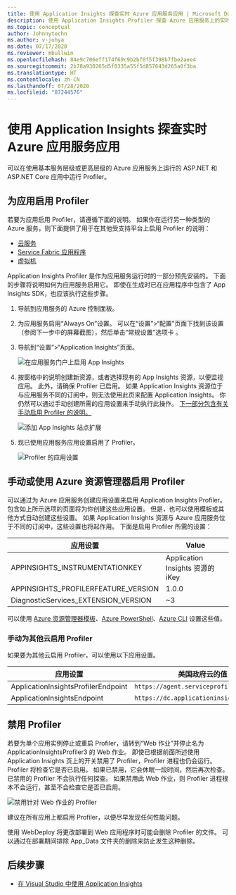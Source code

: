 ```yaml
---
title: 使用 Application Insights 探查实时 Azure 应用服务应用 | Microsoft Docs
description: 使用 Application Insights Profiler 探查 Azure 应用服务上的实时应用。
ms.topic: conceptual
author: Johnnytechn
ms.author: v-johya
ms.date: 07/17/2020
ms.reviewer: mbullwin
ms.openlocfilehash: 84e9c706eff174f69c9b2bf0f5f398b7fbe2aee4
ms.sourcegitcommit: 2b78a930265d5f0335a55f5d857643d265a0f3ba
ms.translationtype: HT
ms.contentlocale: zh-CN
ms.lasthandoff: 07/28/2020
ms.locfileid: "87244576"
---
```

# <a name="profile-live-azure-app-service-apps-with-application-insights"></a>使用 Application Insights 探查实时 Azure 应用服务应用

可以在使用基本服务层级或更高层级的 Azure 应用服务上运行的 ASP.NET 和 ASP.NET Core 应用中运行 Profiler。
<!--Not available in MC: profiler-aspnetcore-linux.md-->

## <a name="enable-profiler-for-your-app"></a><a id="installation"></a> 为应用启用 Profiler
若要为应用启用 Profiler，请遵循下面的说明。 如果你在运行另一种类型的 Azure 服务，则下面提供了用于在其他受支持平台上启用 Profiler 的说明：
* [云服务](../../azure-monitor/app/profiler-cloudservice.md?toc=/azure-monitor/toc.json)
* [Service Fabric 应用程序](../../azure-monitor/app/profiler-servicefabric.md?toc=/azure-monitor/toc.json)
* [虚拟机](../../azure-monitor/app/profiler-vm.md?toc=/azure-monitor/toc.json)

Application Insights Profiler 是作为应用服务运行时的一部分预先安装的。 下面的步骤将说明如何为应用服务启用它。 即使在生成时已在应用程序中包含了 App Insights SDK，也应该执行这些步骤。

1. 导航到应用服务的 Azure 控制面板。
1. 为应用服务启用“Always On”设置。 可以在“设置”>“配置”页面下找到该设置（参阅下一步中的屏幕截图），然后单击“常规设置”选项卡  。
1. 导航到“设置”>“Application Insights”页面。

   ![在应用服务门户上启用 App Insights](./media/profiler/AppInsights-AppServices.png)

1. 按窗格中的说明创建新资源，或者选择现有的 App Insights 资源，以便监视应用。 此外，请确保 Profiler 已启用。 如果 Application Insights 资源位于与应用服务不同的订阅中，则无法使用此页来配置 Application Insights。 你仍然可以通过手动创建所需的应用设置来手动执行此操作。 [下一部分包含有关手动启用 Profiler 的说明。](#enable-profiler-manually-or-with-azure-resource-manager) 

   ![添加 App Insights 站点扩展][Enablement UI]

1. 现已使用应用服务应用设置启用了 Profiler。

    ![Profiler 的应用设置][profiler-app-setting]

## <a name="enable-profiler-manually-or-with-azure-resource-manager"></a>手动或使用 Azure 资源管理器启用 Profiler
可以通过为 Azure 应用服务创建应用设置来启用 Application Insights Profiler。 包含如上所示选项的页面将为你创建这些应用设置。 但是，也可以使用模板或其他方式自动创建这些设置。 如果 Application Insights 资源与 Azure 应用服务位于不同的订阅中，这些设置也将起作用。
下面是启用 Profiler 所需的设置：

|应用设置    | Value    |
|---------------|----------|
|APPINSIGHTS_INSTRUMENTATIONKEY         | Application Insights 资源的 iKey    |
|APPINSIGHTS_PROFILERFEATURE_VERSION | 1.0.0 |
|DiagnosticServices_EXTENSION_VERSION | ~3 |


可以使用 [Azure 资源管理器模板](../../azure-monitor/app/azure-web-apps.md#app-service-application-settings-with-azure-resource-manager)、[Azure PowerShell](https://docs.microsoft.com/powershell/module/az.websites/set-azwebapp)、[Azure CLI](/cli/webapp/config/appsettings?view=azure-cli-latest) 设置这些值。

### <a name="enabling-profiler-for-other-clouds-manually"></a>手动为其他云启用 Profiler

如果要为其他云启用 Profiler，可以使用以下应用设置。

|应用设置    | 美国政府云的值| 中国云 |   
|---------------|---------------------|-------------|
|ApplicationInsightsProfilerEndpoint         | `https://agent.serviceprofiler.azure.us`    | `https://profiler.applicationinsights.azure.cn` |
|ApplicationInsightsEndpoint | `https://dc.applicationinsights.us` | `https://dc.applicationinsights.azure.cn` |

## <a name="disable-profiler"></a>禁用 Profiler

若要为单个应用实例停止或重启 Profiler，请转到“Web 作业”并停止名为 ApplicationInsightsProfiler3 的 Web 作业。 即使已根据前面所述使用 Application Insights 页上的开关禁用了 Profiler，Profiler 进程也仍会运行。 Profiler 将检查它是否已启用。 如果已禁用，它会休眠一段时间，然后再次检查。 已禁用的 Profiler 不会执行任何探查。 如果禁用此 Web 作业，则 Profiler 进程根本不会运行，甚至不会检查它是否已启用。

  ![禁用针对 Web 作业的 Profiler][disable-profiler-webjob]

建议在所有应用上都启用 Profiler，以便尽早发现任何性能问题。

使用 WebDeploy 将更改部署到 Web 应用程序时可能会删除 Profiler 的文件。 可以通过在部署期间排除 App_Data 文件夹的删除来防止发生这种删除。 


## <a name="next-steps"></a>后续步骤

* [在 Visual Studio 中使用 Application Insights](https://docs.microsoft.com/azure/application-insights/app-insights-visual-studio)

[Enablement UI]: ./media/profiler/Enablement_UI.png
[profiler-app-setting]:./media/profiler/profiler-app-setting.png
[disable-profiler-webjob]: ./media/profiler/disable-profiler-webjob.png

